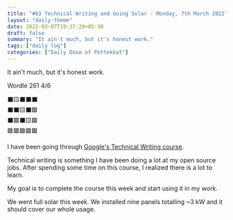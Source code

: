 ```yaml
---
title: "#63 Technical Writing and Going Solar - Monday, 7th March 2022"
layout: "daily-theme"
date: 2022-03-07T19:37:29+05:30
draft: false
summary: "It ain't much, but it's honest work."
tags: ["daily log"]
categories: ["Daily Dose of Pottekkat"]
---
```


It ain't much, but it's honest work.

Wordle 261 4/6

⬛🟨⬛⬛⬛\
⬛⬛🟨⬛🟩\
⬛🟩⬛🟨🟩\
🟩🟩🟩🟩🟩

I have been going through [Google\'s Technical Writing course](https://developers.google.com/tech-writing).

Technical writing is something I have been doing a lot at my open source jobs. After spending some time on this course, I realized there is a lot to learn.

My goal is to complete the course this week and start using it in my work.

We went full solar this week. We installed nine panels totalling ~3 kW and it should cover our whole usage.
